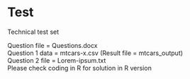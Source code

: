 # Test
Technical test set 

Question file = Questions.docx \
Question 1 data = mtcars-x.csv (Result file = mtcars_output) \
Question 2 file = Lorem-ipsum.txt \
Please check coding in R for solution in R version

